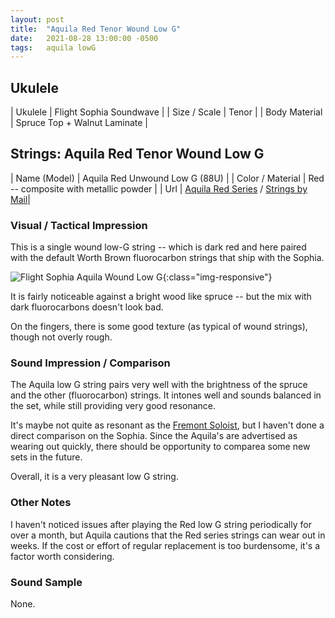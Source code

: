 ```yaml
---
layout: post
title:  "Aquila Red Tenor Wound Low G"
date:   2021-08-28 13:00:00 -0500
tags:   aquila lowG
---
```


## Ukulele

| Ukulele       | Flight Sophia Soundwave      |
| Size / Scale  | Tenor                        |
| Body Material | Spruce Top + Walnut Laminate |


## Strings: Aquila Red Tenor Wound Low G

| Name (Model)     | Aquila Red Unwound Low G (88U)                       |
| Color / Material | Red -- composite with metallic powder                 |
| Url              | [Aquila Red Series](https://aquilacorde.com/en/shop/modern-instrument-string-sets/ukulele-banjouke-en/red-series/) / [Strings by Mail](https://www.stringsbymail.com/aquila-red-tenor-ukulele-strings-regular-low-g-tuning-wound-4th-88u-12436.html)|



### Visual / Tactical Impression

This is a single wound low-G string -- which is dark red and here paired with the default Worth Brown fluorocarbon strings that ship with the Sophia.

![Flight Sophia Aquila Wound Low G](/uke-strings/assets/img/flight_sophia_aquila_88U.jpg){:class="img-responsive"}

It is fairly noticeable against a bright wood like spruce -- but the mix with dark fluorocarbons doesn't look bad.

On the fingers, there is some good texture (as typical of wound strings), though not overly rough.

### Sound Impression / Comparison

The Aquila low G string pairs very well with the brightness of the spruce and the other (fluorocarbon) strings. It intones well and sounds balanced in the set, while still providing very good resonance.

It's maybe not quite as resonant as the [Fremont Soloist](https://tkuriyama.github.io/uke-strings/general/2021/08/29/Fremont-Soloist.html), but I haven't done a direct comparison on the Sophia. Since the Aquila's are advertised as wearing out quickly, there should be opportunity to comparea some new sets in the future.

Overall, it is a very pleasant low G string.


### Other Notes

I haven't noticed issues after playing the Red low G string periodically for over a month, but Aquila cautions that the Red series strings can wear out in weeks. If the cost or effort of regular replacement is too burdensome, it's a factor worth considering.


### Sound Sample

None.


